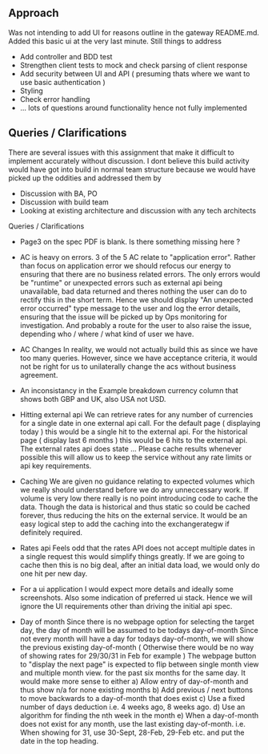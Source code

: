 ## Approach
Was not intending to add UI for reasons outline in the gateway README.md.
Added this basic ui at the very last minute.
Still things to address
* Add controller and BDD test
* Strengthen client tests to mock and check parsing of client response
* Add security between UI and API ( presuming thats where we want to use basic authentication )
* Styling
* Check error handling
* ... lots of questions around functionality hence not fully implemented


## Queries / Clarifications
There are several issues with this assignment that make it difficult to implement accurately without discussion.
I dont believe this build activity would have got into build in normal team structure because we would have picked up the oddities and addressed them by
* Discussion with BA, PO
* Discussion with build team
* Looking at existing architecture and discussion with any tech architects

Queries / Clarifications
* Page3 on the spec PDF is blank. Is there something missing here ?

* AC is heavy on errors.
3 of the 5 AC relate to "application error". Rather than focus on application error we should refocus our energy to ensuring that there are no business related errors.
The only errors would be "runtime" or unexpected errors such as external api being unavailable, bad data returned and theres nothing the user can do to rectify this in the short term.
Hence we should display "An unexpected error occurred" type message to the user and log the error details, ensuring that the issue will be picked up by Ops monitoring for investigation.
And probably a route for the user to also raise the issue, depending who / where / what kind of user we have.

* AC Changes
In reality, we would not actually build this as since we have too many queries.
However, since we have acceptance criteria, it would not be right for us to unilaterally change the acs without business agreement.

* An inconsistancy in the Example breakdown currency column that shows both GBP and UK, also USA not USD.

* Hitting external api
We can retrieve rates for any number of currencies for a single date in one external api call.
For the default page ( displaying today ) this would be a single hit to the external api.
For the historical page ( display last 6 months ) this would be 6 hits to the external api.
The external rates api does state
... Please cache results whenever possible this will allow us to keep the service without any rate limits or api key requirements.

* Caching
We are given no guidance relating to expected volumes which we really should understand before we do any unneccessary work.
If volume is very low there really is no point introducing code to cache the data.
Though the data is historical and thus static so could be cached forever, thus reducing the hits on the external service.
It would be an easy logical step to add the caching into the exchangerategw if definitely required.

* Rates api
Feels odd that the rates API does not accept multiple dates in a single request this would simplify things greatly.
If we are going to cache then this is no big deal, after an initial data load, we would only do one hit per new day.

* For a ui application I would expect more details and ideally some screenshots. Also some indication of preferred ui stack.
Hence we will ignore the UI requirements other than driving the initial api spec.

* Day of month
Since there is no webpage option for selecting the target day, the day of month will be assumed to be todays day-of-month
Since not every month will have a day for todays day-of-month, we will show the previous existing day-of-month
( Otherwise there would be no way of showing rates for 29/30/31 in Feb for example )
The webpage button to "display the next page" is expected to flip between single month view and multiple month view.
for the past six months for the same day.
It would make more sense to either
a) Allow entry of day-of-month and thus show n/a for none existing months
b) Add previous / next buttons to move backwards to a day-of-month that does exist
c) Use a fixed number of days deduction i.e. 4 weeks ago, 8 weeks ago.
d) Use an algorithm for finding the nth week in the month
e) When a day-of-month does not exist for any month, use the last existing day-of-month. i.e. When showing for 31, use 30-Sept, 28-Feb, 29-Feb etc.
and put the date in the top heading.
